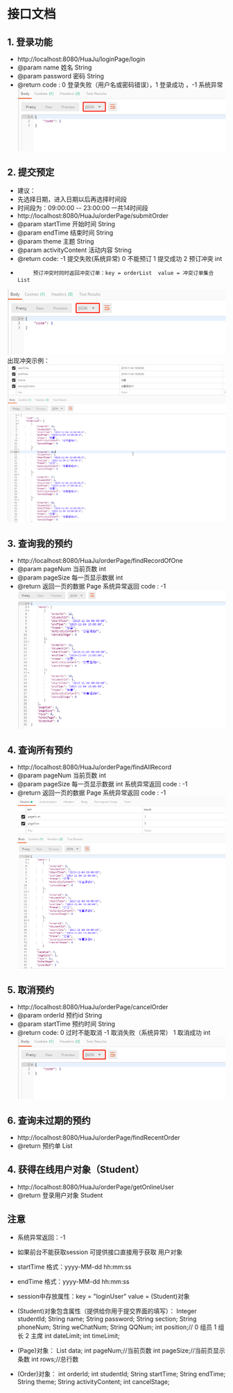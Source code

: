 # 接口文档

##  1. 登录功能
* http://localhost:8080/HuaJu/loginPage/login
* @param name 姓名 String
* @param password 密码 String
* @return code : 0 登录失败（用户名或密码错误），1 登录成功 ，-1 系统异常
![](images/2019-11-06-20-22-15.png)

## 2. 提交预定
* 建议：
* 先选择日期，进入日期以后再选择时间段
* 时间段为：09:00:00 -- 23:00:00 一共14时间段
* http://localhost:8080/HuaJu/orderPage/submitOrder
* @param startTime 开始时间 String
* @param endTime 结束时间 String
* @param theme 主题 String
* @param activityContent 活动内容 String
* @return  code: -1 提交失败(系统异常) 0 不能预订 1 提交成功 2 预订冲突 int
*          预订冲突时同时返回冲突订单：key = orderList  value = 冲突订单集合 List
![](images/2019-11-06-20-22-15.png)
出现冲突示例：
![](images/2019-11-07-15-38-08.png)

## 3. 查询我的预约
* http://localhost:8080/HuaJu/orderPage/findRecordOfOne
* @param pageNum 当前页数 int
* @param pageSize 每一页显示数据 int
* @return 返回一页的数据 Page 系统异常返回 code : -1
![](images/2019-11-06-20-24-09.png)

## 4. 查询所有预约
* http://localhost:8080/HuaJu/orderPage/findAllRecord
* @param pageNum 当前页数 int
* @param pageSize 每一页显示数据 int 系统异常返回 code : -1
* @return 返回一页的数据 Page 系统异常返回 code : -1
![](images/2019-11-06-20-24-55.png)

## 5. 取消预约
* http://localhost:8080/HuaJu/orderPage/cancelOrder
* @param orderId 预约id String
* @param startTime 预约时间 String
* @return code: 0 过时不能取消 -1 取消失败（系统异常） 1 取消成功 int
![](images/2019-11-06-20-22-15.png)

## 6.  查询未过期的预约
* http://localhost:8080/HuaJu/orderPage/findRecentOrder
* @return 预约单 List <Order>

## 4. 获得在线用户对象（Student）
* http://localhost:8080/HuaJu/orderPage/getOnlineUser
* @return 登录用户对象 Student




## 注意
- 系统异常返回：-1
- 如果前台不能获取session  可提供接口直接用于获取 用户对象
- startTime 格式：yyyy-MM-dd hh:mm:ss
- endTime 格式：yyyy-MM-dd hh:mm:ss
- session中存放属性：key = "loginUser"  value = (Student)对象
- (Student)对象包含属性（提供给你用于提交界面的填写）：
    Integer studentId;
    String name;
    String password;
    String section;
    String phoneNum;
    String weChatNum;
    String QQNum;
    int position;// 0 组员 1 组长 2 主席
    int dateLimit;
    int timeLimit;
    
- (Page)对象：
    List<Order> data;
    int pageNum;//当前页数
    int pageSize;//当前页显示条数
    int rows;//总行数

- (Order)对象：
    int orderId;
    int studentId;
    String startTime;
    String endTime;
    String theme;
    String activityContent;
    int cancelStage;
  

